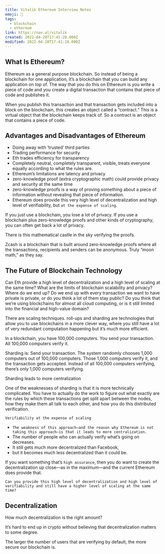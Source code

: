 ```yaml
---
title: Vitalik Ethereum Interview Notes
emoji: 📝
tags:
  - blockchain
  - ethereum
link: https://nav.al/vitalik
created: 2022-04-28T17:41:28.000Z
modified: 2022-04-28T17:41:28.000Z
---
```


## What Is Ethereum?

Ethereum as a general purpose blockchain. So instead of being a blockchain for one application, it’s a blockchain that you can build any application on top of. The way that you do this on Ethereum is you write a piece of code and you create a digital transaction that contains that piece of code and publishes it.

When you publish this transaction and that transaction gets included into a block on the blockchain, this creates an object called a “contract.” This is a virtual object that the blockchain keeps track of. So a contract is an object that contains a piece of code.

## Advantages and Disadvantages of Ethereum

- Doing away with ‘trusted’ third parties
- Trading performance for security
- Eth trades efficiency for transparency
- Completely neutral, completely transparent, visible, treats everyone equally according to what the rules are.
- Ethereum’s limitations are latency and privacy
- zero-knowledge proof (extra cryptographic math) could provide privacy and security at the same time
- zero-knowledge proofs is a way of proving something about a piece of information without revealing that piece of information.
- Ethereum does provide this very high level of decentralization and high level of verifiability, but `at the expense of scaling`.

If you just use a blockchain, you lose a lot of privacy. If you use a blockchain plus zero-knowledge proofs and other kinds of cryptography, you can often get back a lot of privacy.

There is this mathematical castle in the sky verifying the proofs.

Zcash is a blockchain that is built around zero-knowledge proofs where all the transactions, recipients and senders can be anonymous. Truly “moon math,” as they say.

## The Future of Blockchain Technology

Can Eth provide a high level of decentralization and a high level of scaling at the same time?
What are the limits of blockchain scalability and privacy?
Where do we end up?
Do we end up with every transaction we want to have private is private, or do you think a lot of them stay public?
Do you think that we’re using blockchains for almost all cloud computing, or is it still limited into the financial and high-value domain?

There are scaling techniques.
roll-ups and sharding are technologies that allow you to use blockchains in a more clever way, where you still have a lot of very redundant computation happening but it’s much more efficient.

In a blockchain, you have 100,000 computers. You send your transaction. All 100,000 computers verify it.

Sharding is: Send your transaction. The system randomly chooses 1,000 computers out of 100,000 computers. Those 1,000 computers verify it, and the transaction gets accepted. Instead of all 100,000 computers verifying, there’s only 1,000 computers verifying.

Sharding leads to more centralization

One of the weaknesses of sharding is that it is more technically complicated. You have to actually do the work to figure out what exactly are the rules by which these transactions get split apart between the nodes, how they make them all talk to each other, and how you do this distributed verification.

`Verifiability at the expense of scaling`

- `The weakness of this approach—and the reason why Ethereum is not taking this approach—is that it leads to more centralization.`
- The number of people who can actually verify what’s going on decreases.
- It still gets much more decentralized than Facebook,
- but it becomes much less decentralized than it could be.

If you want something that’s `high assurance`, then you do want to create the decentralization up close—as in the maximum—and the current Ethereum does provide that.

`Can you provide this high level of decentralization and high level of verifiability and still have a higher level of scaling at the same time?`

## Decentralization

How much decentralization is the right amount?

It’s hard to end up in crypto without believing that decentralization matters to some degree.

The larger the number of users that are verifying by default, the more secure our blockchain is.
